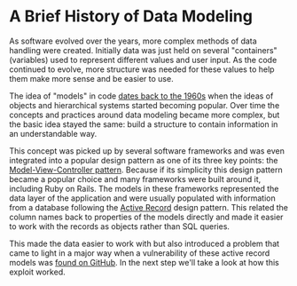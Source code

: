 # A Brief History of Data Modeling

As software evolved over the years, more complex methods of data handling were created. Initially data was just held on several "containers" (variables) used to represent different values and user input. As the code continued to evolve, more structure was needed for these values to help them make more sense and be easier to use.

The idea of "models" in code [dates back to the 1960s](https://www.dataversity.net/brief-history-data-modeling/) when the ideas of objects and hierarchical systems started becoming popular. Over time the concepts and practices around data modeling became more complex, but the basic idea stayed the same: build a structure to contain information in an understandable way.

This concept was picked up by several software frameworks and was even integrated into a popular design pattern as one of its three key points: the [Model-View-Controller pattern](https://en.wikipedia.org/wiki/Model%E2%80%93view%E2%80%93controller). Because if its simplicity this design pattern became a popular choice and many frameworks were built around it, including Ruby on Rails. The models in these frameworks represented the data layer of the application and were usually populated with information from a database following the [Active Record](https://en.wikipedia.org/wiki/Active_record_pattern) design pattern. This related the column names back to properties of the models directly and made it easier to work with the records as objects rather than SQL queries. 

This made the data easier to work with but also introduced a problem that came to light in a major way when a vulnerability of these active record models was [found on GitHub](http://www.h-online.com/open/news/item/GitHub-security-incident-highlights-Ruby-on-Rails-problem-1463207.html). In the next step we'll take a look at how this exploit worked.
